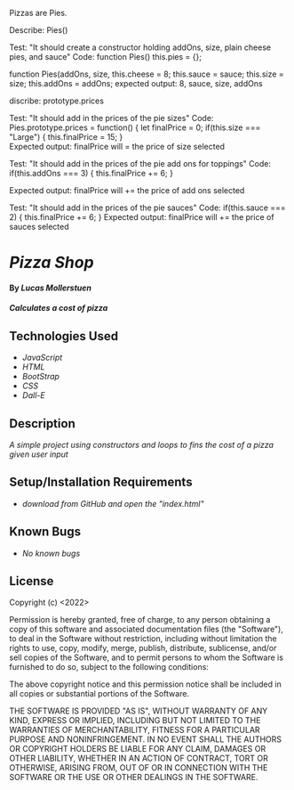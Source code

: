 Pizzas are Pies.

Describe: Pies() 

Test: "It should create a constructor holding addOns, size, plain cheese pies, and sauce"
Code: function Pies()
  this.pies = {};

  function Pies(addOns, size,
    this.cheese = 8;
    this.sauce = sauce;
    this.size = size;
    this.addOns = addOns;
expected output: 8, sauce, size, addOns

discribe: prototype.prices

Test: "It should add in the prices of the pie sizes"
Code: Pies.prototype.prices = function() {
  let finalPrice = 0;
    if(this.size === "Large") {
      this.finalPrice = 15;
    }  
Expected output: finalPrice will = the price of size selected

Test: "It should add in the prices of the pie add ons for toppings"
Code: if(this.addOns === 3) {
  this.finalPrice += 6;
}

Expected output: finalPrice will += the price of add ons selected

Test: "It should add in the prices of the pie sauces"
Code: if(this.sauce === 2) {
  this.finalPrice += 6;
}
Expected output: finalPrice will += the price of sauces selected


# _Pizza Shop_

#### By _**Lucas Mollerstuen**_

#### _Calculates a cost of pizza_

## Technologies Used

* _JavaScript_
* _HTML_
* _BootStrap_
* _CSS_
* _Dall-E_

## Description

_A simple project using constructors and loops to fins the cost of a pizza given user input_

## Setup/Installation Requirements

* _download from GitHub and open the "index.html"_




## Known Bugs

* _No known bugs_

## License

Copyright (c) <2022> <Lucas Mollerstuen>

Permission is hereby granted, free of charge, to any person obtaining a copy
of this software and associated documentation files (the "Software"), to deal
in the Software without restriction, including without limitation the rights
to use, copy, modify, merge, publish, distribute, sublicense, and/or sell
copies of the Software, and to permit persons to whom the Software is
furnished to do so, subject to the following conditions:

The above copyright notice and this permission notice shall be included in all
copies or substantial portions of the Software.

THE SOFTWARE IS PROVIDED "AS IS", WITHOUT WARRANTY OF ANY KIND, EXPRESS OR
IMPLIED, INCLUDING BUT NOT LIMITED TO THE WARRANTIES OF MERCHANTABILITY,
FITNESS FOR A PARTICULAR PURPOSE AND NONINFRINGEMENT. IN NO EVENT SHALL THE
AUTHORS OR COPYRIGHT HOLDERS BE LIABLE FOR ANY CLAIM, DAMAGES OR OTHER
LIABILITY, WHETHER IN AN ACTION OF CONTRACT, TORT OR OTHERWISE, ARISING FROM,
OUT OF OR IN CONNECTION WITH THE SOFTWARE OR THE USE OR OTHER DEALINGS IN THE
SOFTWARE.